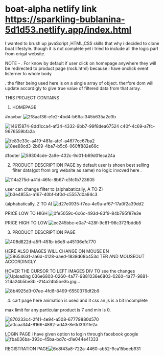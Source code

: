# boat-alpha netlify link  https://sparkling-bublanina-5d1d53.netlify.app/index.html

I  wanted to brush up javaScript ,HTML,CSS  skills that why i decided to clone boat lifestyle. though it is not
complete yet i tried to include all the logic part from origal website.
 
 NOTE -
 . For know by default if user click on homepage anywhere they will be redirected to product page (rock.html)
  because i have onclick event listerner to whole body 
  
 . the filter being used here is on a single array of object. therfore dom will update accordigly to give true value of filtered data from that array.
  
THIS PROJECT CONTAINS

1. HOMEPAGE

#navbar
 ![2f8aaf36-e1e2-4bd4-b66a-345b635a2e3b](https://user-images.githubusercontent.com/108179730/177865930-4062371a-f882-4924-90fe-0633e6b6fcb1.jpg)

![14615874-![8dd1cca4-af34-4332-9bb7-99f8dea67524](https://user-images.githubusercontent.com/108179730/177866017-9885911f-29f5-45d7-a503-ac5ae38f69c4.jpg)
c40f-4c69-a7fc-9676559bfa2a](https://user-images.githubusercontent.com/108179730/177865934-b3eb1f45-8f74-4746-8d48-e23990de39d3.jpg)


![fe83e33c-a419-481a-afe1-a4677cc67ba2](https://user-images.githubusercontent.com/108179730/177865971-fbc574f5-ab3c-46a5-a502-df334f2a62ca.jpg)
![8ee88cd3-2b69-4ba7-b5c6-060ff882e66c](https://user-images.githubusercontent.com/108179730/177865977-64f690b1-578d-47f0-87ce-0ffd2647737c.jpg)

#footer
![59304cde-2a9e-432c-9d01-b69d01eca24a](https://user-images.githubusercontent.com/108179730/177866071-79bf5a78-5213-4894-b206-590b0c48910b.jpg)

2. PRODUCT DESCRIPTION PAGE
by default user is shoen best selling filter data(got from org website as same) no logic invoved here .


![114a275d-a41d-46fc-8b67-c5fc1b723605](https://user-images.githubusercontent.com/108179730/177866223-6ab9f979-c2d5-44b1-a75a-5085a7be597d.jpg)

user can change filter to (alphabatically, A TO Z)
![b3e4855a-a167-40bf-bf0d-c5557d0a94c3](https://user-images.githubusercontent.com/108179730/177866490-3c07659b-4dd8-4a94-9728-777b0b3dc6dc.jpg)

(alphabatically, Z TO A)
![d27e0935-f7ea-4e9a-af67-17a0f2a39dd2](https://user-images.githubusercontent.com/108179730/177866606-de050c72-c1ea-456e-8f34-dab2f8fbcbda.jpg)

PRICE LOW TO HIGH
![0fe5059c-6c6c-493d-83f9-84b795f87e3e](https://user-images.githubusercontent.com/108179730/177866666-69e6c44d-febe-4021-b0b6-d1a041f534a1.jpg)

PRICE HIGH TO LOW
![ec245bbc-e0a7-428f-9c81-98c372fbddb5](https://user-images.githubusercontent.com/108179730/177866740-be1d8c2d-8dc7-479c-9d38-7b8680057cb8.jpg)

3. PRODUCT DESCRIPTION PAGE 

![408d822d-a5ff-451b-b6e8-a45106efc770](https://user-images.githubusercontent.com/108179730/177867685-85650841-1e30-4e29-974e-696d085a874c.jpg)

HERE ALSO IMAGES WILL CHANGE ON MOUSE EN![58654631-aa6d-4128-aaed-1838d68b453d](https://user-images.githubusercontent.com/108179730/177868028-0175d079-9b47-465b-9f77-6f3221ca845c.jpg)
TER AND MOUSEOUT ACCORDINGLY 

 HOVER THE CURSOR TO LEFT IMAGES DIV TO see the changes 
![Uploading 036e6803-0260-4a77-9881![036e6803-0260-4a77-9881-214a24b5be3b](https://user-images.githubusercontent.com/108179730/177868067-452a13d8-e755-41e5-805b-0887fad1faf1.jpg)
-214a24b5be3b.jpg…]()

![8b4925d3-07ee-4fd8-8499-6550376df2b6](https://user-images.githubusercontent.com/108179730/177868085-b59d118b-fdde-4081-977f-e10cc49ee5b9.jpg)

4. cart page 
here animation is used and it css an js is a bit incomplete

max limit for any particuiar product is 7 and min is 0.

![870233c4-2f41-4e94-a508-67779880d570](https://user-images.githubusercontent.com/108179730/177868674-f98c4c7f-1c38-4704-9e6a-d0e02ef18f03.jpg)
![a0caa344-8166-4882-ad43-8e0d3f01fe2a](https://user-images.githubusercontent.com/108179730/177868819-dd43eec6-c781-4338-b76b-cd2df2bea8bb.jpg)

LOGIN PAGE
 i have given option to login through facebook google
 ![fba036ba-393c-45ba-bd7c-d1e044e41333](https://user-images.githubusercontent.com/108179730/177869068-e78431f4-7923-49df-938b-de180d4d6884.jpg)

REGISTRATION PAGE![6c8f43a8-722a-4460-ab52-9ca15beeb931](https://user-images.githubusercontent.com/108179730/177869132-99e20726-09e1-45e0-ad47-b08580009fea.jpg)







